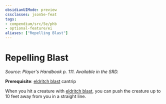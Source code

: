 ```yaml
---
obsidianUIMode: preview
cssclasses: json5e-feat
tags:
- compendium/src/5e/phb
- optional-feature/ei
aliases: ["Repelling Blast"]
---
```

# Repelling Blast
*Source: Player's Handbook p. 111. Available in the SRD.*  

**Prerequisite**: [eldritch blast](eldritch-blast.md) cantrip

When you hit a creature with [eldritch blast](eldritch-blast.md), you can push the creature up to 10 feet away from you in a straight line.